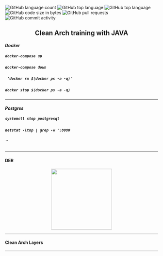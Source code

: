 ![GitHub language count](https://img.shields.io/github/languages/count/naereloire/java-clean-arch-training?color=gre&style=plastic)
![GitHub top language](https://img.shields.io/github/languages/top/naereloire/java-clean-arch-training?color=orange&style=plastic)
![GitHub top language](https://img.shields.io/github/languages/top/naereloire/java-clean-arch-training?label=spring%20boot&style=plastic)
![GitHub code size in bytes](https://img.shields.io/github/languages/code-size/naereloire/java-clean-arch-training?color=yellow&style=plastic)
![GitHub pull requests](https://img.shields.io/github/issues-pr-raw/naereloire/java-clean-arch-training?style=plastic)
![GitHub commit activity](https://img.shields.io/github/commit-activity/y/naereloire/java-clean-arch-training?style=plastic)
<h2 align='center'>Clean Arch training with JAVA</h2>

#### *Docker*
##### `docker-compose up`
##### `docker-compose down`
##### ` 'docker rm $(docker ps -a -q)'`
##### `docker stop $(docker ps -a -q)`
****
#### *Postgres*
##### `systemctl stop postgresql`
##### `netstat -ltnp | grep -w ':8080`
#####  ``
****
#### DER

<p align="center">
<img src=".java-clean-arch-training/images/der" width="200" height="200">
</p>

****
#### Clean Arch Layers
****
